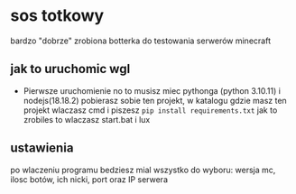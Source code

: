 
# sos totkowy

bardzo "dobrze" zrobiona botterka do testowania serwerów minecraft



## jak to uruchomic wgl
- Pierwsze uruchomienie
no to musisz miec pythonga (python 3.10.11) i nodejs(18.18.2) pobierasz sobie ten projekt, w katalogu gdzie masz ten projekt wlaczasz cmd i piszesz `pip install requirements.txt` jak to zrobiles to wlaczasz start.bat i lux 
## ustawienia
po wlaczeniu programu bedziesz mial wszystko do wyboru: wersja mc, ilosc botów, ich nicki, port oraz IP serwera
